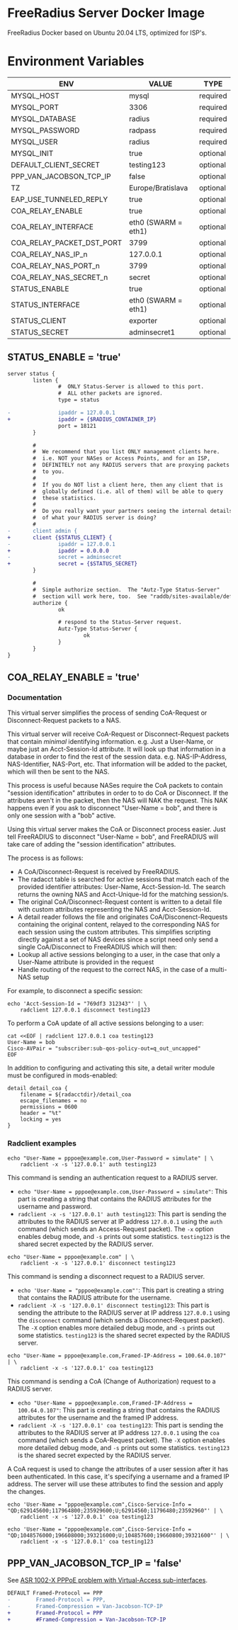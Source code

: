 # FreeRadius Server Docker Image

FreeRadius Docker based on Ubuntu 20.04 LTS, optimized for ISP's.

# Environment Variables

| ENV                         | VALUE              | TYPE     |
|-----------------------------|--------------------|----------|
| MYSQL_HOST                  | mysql              | required |
| MYSQL_PORT                  | 3306               | required |
| MYSQL_DATABASE              | radius             | required |
| MYSQL_PASSWORD              | radpass            | required |
| MYSQL_USER                  | radius             | required |
| MYSQL_INIT                  | true               | optional |
| DEFAULT_CLIENT_SECRET       | testing123         | optional |
| PPP_VAN_JACOBSON_TCP_IP     | false              | optional |
| TZ                          | Europe/Bratislava  | optional |
| EAP_USE_TUNNELED_REPLY      | true               | optional |
| COA_RELAY_ENABLE            | true               | optional |
| COA_RELAY_INTERFACE         | eth0 (SWARM = eth1)| optional |
| COA_RELAY_PACKET_DST_PORT   | 3799               | optional |
| COA_RELAY_NAS_IP_n          | 127.0.0.1          | optional |
| COA_RELAY_NAS_PORT_n        | 3799               | optional |
| COA_RELAY_NAS_SECRET_n      | secret             | optional |
| STATUS_ENABLE               | true               | optional |
| STATUS_INTERFACE            | eth0 (SWARM = eth1)| optional |
| STATUS_CLIENT               | exporter           | optional |
| STATUS_SECRET               | adminsecret1       | optional |

## STATUS_ENABLE = 'true'

```diff
server status {
        listen {
                #  ONLY Status-Server is allowed to this port.
                #  ALL other packets are ignored.
                type = status

-               ipaddr = 127.0.0.1
+               ipaddr = {$RADIUS_CONTAINER_IP}
                port = 18121
        }

        #
        #  We recommend that you list ONLY management clients here.
        #  i.e. NOT your NASes or Access Points, and for an ISP,
        #  DEFINITELY not any RADIUS servers that are proxying packets
        #  to you.
        #
        #  If you do NOT list a client here, then any client that is
        #  globally defined (i.e. all of them) will be able to query
        #  these statistics.
        #
        #  Do you really want your partners seeing the internal details
        #  of what your RADIUS server is doing?
        #
-       client admin {
+       client {$STATUS_CLIENT} {
-               ipaddr = 127.0.0.1
+               ipaddr = 0.0.0.0
-               secret = adminsecret
+               secret = {$STATUS_SECRET}
        }

        #
        #  Simple authorize section.  The "Autz-Type Status-Server"
        #  section will work here, too.  See "raddb/sites-available/default".
        authorize {
                ok

                # respond to the Status-Server request.
                Autz-Type Status-Server {
                        ok
                }
        }
}
```

## COA_RELAY_ENABLE = 'true'

### Documentation

This virtual server simplifies the process of sending CoA-Request or
Disconnect-Request packets to a NAS.

This virtual server will receive CoA-Request or Disconnect-Request
packets that contain *minimal* identifying information.  e.g. Just
a User-Name, or maybe just an Acct-Session-Id attribute.  It will
look up that information in a database in order to find the rest of
the session data.  e.g. NAS-IP-Address, NAS-Identifier, NAS-Port,
etc.  That information will be added to the packet, which will then
be sent to the NAS.

This process is useful because NASes require the CoA packets to
contain "session identification" attributes in order to to do CoA
or Disconnect.  If the attributes aren't in the packet, then the
NAS will NAK the request.  This NAK happens even if you ask to
disconnect "User-Name = bob", and there is only one session with a
"bob" active.

Using this virtual server makes the CoA or Disconnect process
easier.  Just tell FreeRADIUS to disconnect "User-Name = bob", and
FreeRADIUS will take care of adding the "session identification"
attributes.

The process is as follows:
  - A CoA/Disconnect-Request is received by FreeRADIUS.
  - The radacct table is searched for active sessions that match each of
    the provided identifier attributes: User-Name, Acct-Session-Id. The
    search returns the owning NAS and Acct-Unique-Id for the matching
    session/s.
  - The original CoA/Disconnect-Request content is written to a detail file
    with custom attributes representing the NAS and Acct-Session-Id.
  - A detail reader follows the file and originates CoA/Disconenct-Requests
    containing the original content, relayed to the corresponding NAS for
    each session using the custom attributes.
This simplifies scripting directly against a set of NAS devices since a
script need only send a single CoA/Disconnect to FreeRADIUS which will
then:
  - Lookup all active sessions belonging to a user, in the case that only a
    User-Name attribute is provided in the request
  - Handle routing of the request to the correct NAS, in the case of a
    multi-NAS setup

For example, to disconnect a specific session:

```console
echo 'Acct-Session-Id = "769df3 312343"' | \
    radclient 127.0.0.1 disconnect testing123
```

To perform a CoA update of all active sessions belonging to a user:

```console
cat <<EOF | radclient 127.0.0.1 coa testing123
User-Name = bob
Cisco-AVPair = "subscriber:sub-qos-policy-out=q_out_uncapped"
EOF
```

In addition to configuring and activating this site, a detail
writer module must be configured in mods-enabled:

```console
detail detail_coa {
    filename = ${radacctdir}/detail_coa
    escape_filenames = no
    permissions = 0600
    header = "%t"
    locking = yes
}
```

### Radclient examples


```console
echo "User-Name = pppoe@example.com,User-Password = simulate" | \
    radclient -x -s '127.0.0.1' auth testing123
```

This command is sending an authentication request to a RADIUS server.

- `echo "User-Name = pppoe@example.com,User-Password = simulate"`: This part is creating a string that contains the RADIUS attributes for the username and password.
- `radclient -x -s '127.0.0.1' auth testing123`: This part is sending the attributes to the RADIUS server at IP address `127.0.0.1` using the `auth` command (which sends an Access-Request packet). The `-x` option enables debug mode, and `-s` prints out some statistics. `testing123` is the shared secret expected by the RADIUS server.

```console
echo "User-Name = pppoe@example.com" | \
    radclient -x -s '127.0.0.1' disconnect testing123
```

This command is sending a disconnect request to a RADIUS server.

- `echo 'User-Name = "pppoe@example.com"'`: This part is creating a string that contains the RADIUS attribute for the username.
- `radclient -X -s '127.0.0.1' disconnect testing123`: This part is sending the attribute to the RADIUS server at IP address `127.0.0.1` using the `disconnect` command (which sends a Disconnect-Request packet). The `-X` option enables more detailed debug mode, and `-s` prints out some statistics. `testing123` is the shared secret expected by the RADIUS server.

```console
echo "User-Name = pppoe@example.com,Framed-IP-Address = 100.64.0.107" | \
    radclient -x -s '127.0.0.1' coa testing123
```

This command is sending a CoA (Change of Authorization) request to a RADIUS server.

- `echo "User-Name = pppoe@example.com,Framed-IP-Address = 100.64.0.107"`: This part is creating a string that contains the RADIUS attributes for the username and the framed IP address.
- `radclient -X -s '127.0.0.1' coa testing123`: This part is sending the attributes to the RADIUS server at IP address `127.0.0.1` using the `coa` command (which sends a CoA-Request packet). The `-X` option enables more detailed debug mode, and `-s` prints out some statistics. `testing123` is the shared secret expected by the RADIUS server.

A CoA request is used to change the attributes of a user session after it has been authenticated. In this case, it's specifying a username and a framed IP address. The server will use these attributes to find the session and apply the changes.


```console
echo 'User-Name = "pppoe@example.com",Cisco-Service-Info = "QD;629145600;117964800;235929600;U;62914560;11796480;23592960"' | \
    radclient -x -s '127.0.0.1' coa testing123
```

```console
echo 'User-Name = "pppoe@example.com",Cisco-Service-Info = "QD;1048576000;196608000;393216000;U;104857600;19660800;39321600"' | \
    radclient -x -s '127.0.0.1' coa testing123
```

## PPP_VAN_JACOBSON_TCP_IP = 'false'

See [ASR 1002-X PPPoE problem with Virtual-Access sub-interfaces](https://community.cisco.com/t5/other-service-provider-subjects/asr-1002-x-pppoe-problem-with-virtual-access-sub-interfaces/td-p/2665369).

```diff
DEFAULT Framed-Protocol == PPP
-        Framed-Protocol = PPP,
-        Framed-Compression = Van-Jacobson-TCP-IP
+        Framed-Protocol = PPP
+        #Framed-Compression = Van-Jacobson-TCP-IP
```
